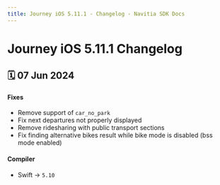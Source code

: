 ```yaml
---
title: Journey iOS 5.11.1 - Changelog - Navitia SDK Docs
---
```


# Journey iOS 5.11.1 Changelog

<h2>🗓 07 Jun 2024</h2>

#### Fixes
- Remove support of `car_no_park`
- Fix next departures not properly displayed
- Remove ridesharing with public transport sections
- Fix finding alternative bikes result while bike mode is disabled (bss mode enabled)

#### Compiler
-  Swift -> `5.10`
